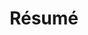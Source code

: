 ---
layout: project
title: Résumé
permalink: /resume
year: 2016
link:
  url: 
  type:
  id: resume
description: A short game about computer programming, squiggles, and being true to yourself. Developed using Unity.
---